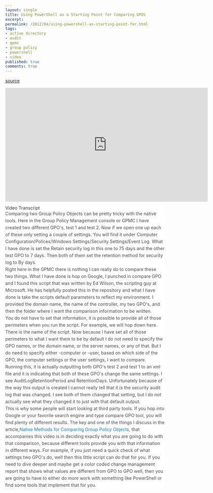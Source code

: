 ```yaml
---
layout: single
title: Using PowerShell as a Starting Point for Comparing GPOs
excerpt: 
permalink: /2012/04/using-powershell-as-starting-point-for.html
tags: 
- active directory
- audit
- gpmc
- group policy
- powershell
- video
published: true
comments: true
---
```

<a href="http://www.scriptlogic.com/smbit/video/using-powershell-as-a-starting-point-for-comparing-gpos?utm_source=feedburner&amp;utm_medium=feed&amp;utm_campaign=Feed%3A+smbit+%28ScriptLogic+SMBIT%29" target="_blank"><span style="font-family: inherit;">source</a>
<span style="font-family: inherit;">

<span style="font-family: inherit;"><iframe allowfullscreen="" frameborder="0" height="360" src="http://www.youtube.com/embed/qoocEgmHUEg" width="640"></iframe>
<span style="font-family: inherit;">


<h2 style="background-color: white; border-bottom-width: 0px; border-color: initial; border-image: initial; border-left-width: 0px; border-right-width: 0px; border-style: initial; border-top-width: 0px; color: #333333; font: inherit; line-height: 0.923em; margin-bottom: 0.3em; margin-left: 0px; margin-right: 0px; margin-top: 0px; padding-bottom: 0px; padding-left: 0px; padding-right: 0px; padding-top: 0px; vertical-align: baseline;">  <span style="font-family: inherit;">Video Transcript

<div style="background-color: white; border-bottom-width: 0px; border-color: initial; border-image: initial; border-left-width: 0px; border-right-width: 0px; border-style: initial; border-top-width: 0px; color: #484848; font: inherit; line-height: 22px; margin-bottom: 1.5em; padding-bottom: 0px; padding-left: 0px; padding-right: 0px; padding-top: 0px; vertical-align: baseline;"><span style="font-family: inherit;">Comparing two Group Policy Objects can be pretty tricky with the native tools. Here in the Group Policy Management console or GPMC I have created two different GPO's, test 1 and test 2. Now if we open one up each of these only setting a couple of settings. You will find it under Computer Configuration/Polices/Windows Settings/Security Settings/Event Log. What I have done is set the Retain security log in this one to 75 days and the other test GPO to 7 days. Then both of them set the retention method for security log to By days.<div style="background-color: white; border-bottom-width: 0px; border-color: initial; border-image: initial; border-left-width: 0px; border-right-width: 0px; border-style: initial; border-top-width: 0px; color: #484848; font: inherit; line-height: 22px; margin-bottom: 1.5em; padding-bottom: 0px; padding-left: 0px; padding-right: 0px; padding-top: 0px; vertical-align: baseline;"><span style="font-family: inherit;">Right here in the GPMC there is nothing I can really do to compare these two things. What I have done is hop on Google, I punched in compare GPO and I found this script that was written by Ed Wilson, the scripting guy at Microsoft. He has helpfully posted this in the repository and what I have done is take the scripts default parameters to reflect my environment. I provided the domain name, the name of the controller, my two GPO's, and then the folder where I want the comparison information to be written.<div style="background-color: white; border-bottom-width: 0px; border-color: initial; border-image: initial; border-left-width: 0px; border-right-width: 0px; border-style: initial; border-top-width: 0px; color: #484848; font: inherit; line-height: 22px; margin-bottom: 1.5em; padding-bottom: 0px; padding-left: 0px; padding-right: 0px; padding-top: 0px; vertical-align: baseline;"><span style="font-family: inherit;">You do not have to set that information, it is possible to provide all of those perimeters when you run the script. For example, we will hop down here. There is the name of the script. Now because I have set all of those perimeters to what I want them to be by default I do not need to specify the GPO names, or the domain name, or the server names, or any of that. But I do need to specify either -computer or -user, based on which side of the GPO, the computer settings or the user settings, I want to compare.<div style="background-color: white; border-bottom-width: 0px; border-color: initial; border-image: initial; border-left-width: 0px; border-right-width: 0px; border-style: initial; border-top-width: 0px; color: #484848; font: inherit; line-height: 22px; margin-bottom: 1.5em; padding-bottom: 0px; padding-left: 0px; padding-right: 0px; padding-top: 0px; vertical-align: baseline;"><span style="font-family: inherit;">Running this, it is actually outputting both GPO's test 2 and test 1 to an xml file and it is indicating that both of these GPO's change the same settings. I see AuditLogRetentionPeriod and RetentionDays. Unfortunately because of the way this output is created I cannot really tell that it is the security audit log that was changed. I see both of them changed that setting, but I do not actually see what they changed it to just with that default output.<div style="background-color: white; border-bottom-width: 0px; border-color: initial; border-image: initial; border-left-width: 0px; border-right-width: 0px; border-style: initial; border-top-width: 0px; color: #484848; font: inherit; line-height: 22px; margin-bottom: 1.5em; padding-bottom: 0px; padding-left: 0px; padding-right: 0px; padding-top: 0px; vertical-align: baseline;"><span style="font-family: inherit;">This is why some people will start looking at third party tools. If you hop into Google or your favorite search engine and type compare GPO tool, you will find plenty of different results. The key and one of the things I discuss in the article,<a href="http://www.scriptlogic.com/smbit/article/native-methods-for-comparing-group-policy-objects" style="-webkit-tap-highlight-color: rgb(12, 127, 206); color: #0c7fce; text-decoration: none;">Native Methods for Comparing Group Policy Objects</a>, that accompanies this video is in deciding exactly what you are going to do with that comparison, because different tools provide you with that information in different ways. For example, if you just need a quick check of what settings two GPO's do, well then this little script can do that for you. If you need to dive deeper and maybe get a color coded change management report that shows what values are different from GPO to GPO well, then you are going to have to either do more work with something like PowerShell or find some tools that implement that for you.
